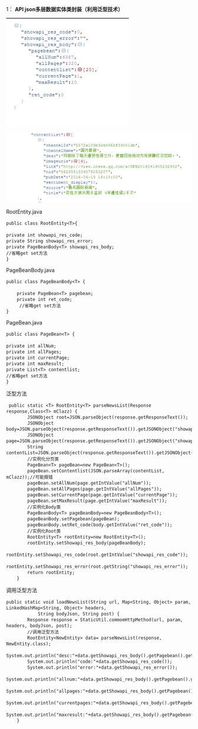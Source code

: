 
1： **API  json多层数据实体类封装（利用泛型技术）**

  ![image](https://github.com/Arisono/ApplicationExample/blob/master/images/image_json_00.png)
  
  ![image](https://github.com/Arisono/ApplicationExample/blob/master/images/image_json_01.png)
        
   RootEntity.java
   
    public class RootEntity<T>{
	
    private int showapi_res_code;
    private String showapi_res_error;
    private PageBeanBody<T> showapi_res_body;
    //省略get set方法
    }

 PageBeanBody.java
 
    public class PageBeanBody<T> {
    
        private PageBean<T> pagebean;
        private int ret_code;
         //省略get set方法
    }

PageBean.java
        
    public class PageBean<T> {
	
    private int allNum; 
    private int allPages;
    private int currentPage;
    private int maxResult;
    private List<T> contentlist;
    //省略get set方法
    }


泛型方法

     public static <T> RootEntity<T> parseNewsList(Response response,Class<T> mClazz) {
    		JSONObject root=JSON.parseObject(response.getResponseText());
    		JSONObject body=JSON.parseObject(response.getResponseText()).getJSONObject("showapi_res_body");
    		JSONObject page=JSON.parseObject(response.getResponseText()).getJSONObject("showapi_res_body").getJSONObject("pagebean");
    	    String contentList=JSON.parseObject(response.getResponseText()).getJSONObject("showapi_res_body").getJSONObject("pagebean").getJSONArray("contentlist").toJSONString();
    	    //实例化分页类
    	    PageBean<T> pageBean=new PageBean<T>();
    	    pageBean.setContentlist(JSON.parseArray(contentList, mClazz));//可能报错
    	    pageBean.setAllNum(page.getIntValue("allNum"));
    	    pageBean.setAllPages(page.getIntValue("allPages"));
    	    pageBean.setCurrentPage(page.getIntValue("currentPage"));
    	    pageBean.setMaxResult(page.getIntValue("maxResult"));
    	    //实例化Body类
    	    PageBeanBody<T> pageBeanBody=new PageBeanBody<T>();
    	    pageBeanBody.setPagebean(pageBean);
    	    pageBeanBody.setRet_code(body.getIntValue("ret_code"));
    	    //实例化Root类
    	    RootEntity<T> rootEntity=new RootEntity<T>();
    	    rootEntity.setShowapi_res_body(pageBeanBody);
    	    rootEntity.setShowapi_res_code(root.getIntValue("showapi_res_code"));
    	    rootEntity.setShowapi_res_error(root.getString("showapi_res_error"));
    	    return rootEntity;
    	}

调用泛型方法

    public static void loadNewsList(String url, Map<String, Object> param, LinkedHashMap<String, Object> headers,
    			String bodyJson, String post) {
    		Response response = StaticUtil.commomHttpMethod(url, param, headers, bodyJson, post);
    		//调用泛型方法 
    		RootEntity<NewEntity> data=	parseNewsList(response, NewEntity.class);
    		System.out.println("desc:"+data.getShowapi_res_body().getPagebean().getContentlist().get(0).getImageurls().size());
    		System.out.println("code:"+data.getShowapi_res_code());
    		System.out.println("error:"+data.getShowapi_res_error());
    		System.out.println("allnum:"+data.getShowapi_res_body().getPagebean().getAllNum());
    		System.out.println("allpages:"+data.getShowapi_res_body().getPagebean().getAllPages());
    		System.out.println("currentpages:"+data.getShowapi_res_body().getPagebean().getCurrentPage());
    		System.out.println("maxresult:"+data.getShowapi_res_body().getPagebean().getMaxResult());
    	}